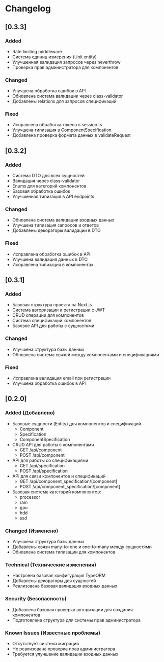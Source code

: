 # Changelog

## [0.3.3]

### Added
- Rate limiting middleware
- Система единиц измерения (Unit entity)
- Улучшенная валидация запросов через neverthrow
- Проверка прав администратора для компонентов

### Changed
- Улучшена обработка ошибок в API
- Обновлена система валидации через class-validator
- Добавлены relations для запросов спецификаций

### Fixed
- Исправлена обработка токена в session.ts
- Улучшена типизация в ComponentSpecification
- Добавлена проверка формата данных в validateRequest

## [0.3.2]

### Added
- Система DTO для всех сущностей
- Валидация через class-validator
- Enums для категорий компонентов
- Базовая обработка ошибок
- Улучшенная типизация в API endpoints

### Changed
- Обновлена система валидации входных данных
- Улучшена типизация запросов и ответов
- Добавлены декораторы валидации в DTO

### Fixed
- Исправлена обработка ошибок в API
- Улучшена валидация данных в DTO
- Исправлена типизация в компонентах

## [0.3.1]

### Added
- Базовая структура проекта на Nuxt.js
- Система авторизации и регистрации с JWT
- CRUD операции для компонентов
- Система спецификаций компонентов
- Базовое API для работы с сущностями

### Changed
- Улучшена структура базы данных
- Обновлена система связей между компонентами и спецификациями

### Fixed
- Исправлена валидация email при регистрации
- Улучшена обработка ошибок в API

## [0.2.0]

### Added (Добавлено)
- Базовые сущности (Entity) для компонентов и спецификаций
  - Component
  - Specification
  - ComponentSpecification
- CRUD API для работы с компонентами
  - GET /api/component
  - POST /api/component
- API для работы со спецификациями
  - GET /api/specification
  - POST /api/specification
- API для связи компонентов и спецификаций
  - GET /api/component_specification/[component]
  - POST /api/component_specification/[component]
- Базовая система категорий компонентов:
  - processor
  - ram
  - gpu
  - hdd
  - ssd

### Changed (Изменено)
- Улучшена структура базы данных
- Добавлены связи many-to-one и one-to-many между сущностями
- Обновлена система типизации для компонентов

### Technical (Технические изменения)
- Настроена базовая конфигурация TypeORM
- Добавлены декораторы для сущностей
- Реализована базовая валидация входных данных

### Security (Безопасность)
- Добавлена базовая проверка авторизации для создания компонентов
- Подготовлена структура для системы прав администратора

### Known Issues (Известные проблемы)
- Отсутствует система миграций
- Не реализована проверка прав администратора
- Требуется улучшение валидации входных данных